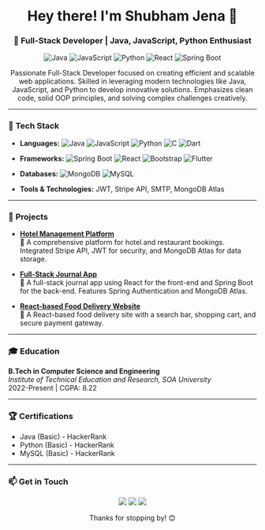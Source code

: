<h1 align="center">Hey there! I'm Shubham Jena 👋</h1>
<h3 align="center">🚀 Full-Stack Developer | Java, JavaScript, Python Enthusiast</h3>

<p align="center">
  <img src="https://img.shields.io/badge/Java-ED8B00?style=for-the-badge&logo=java&logoColor=white" alt="Java"/>
  <img src="https://img.shields.io/badge/JavaScript-F7DF1E?style=for-the-badge&logo=javascript&logoColor=black" alt="JavaScript"/>
  <img src="https://img.shields.io/badge/Python-3776AB?style=for-the-badge&logo=python&logoColor=white" alt="Python"/>
  <img src="https://img.shields.io/badge/React-61DAFB?style=for-the-badge&logo=react&logoColor=black" alt="React"/>
  <img src="https://img.shields.io/badge/Spring_Boot-6DB33F?style=for-the-badge&logo=spring-boot&logoColor=white" alt="Spring Boot"/>
</p>

<p align="center">
  Passionate Full-Stack Developer focused on creating efficient and scalable web applications. Skilled in leveraging modern technologies like Java, JavaScript, and Python to develop innovative solutions. Emphasizes clean code, solid OOP principles, and solving complex challenges creatively.
</p>

---

### 🔧 **Tech Stack**

- **Languages:** ![Java](https://img.shields.io/badge/Java-ED8B00?style=flat-square&logo=java&logoColor=white) ![JavaScript](https://img.shields.io/badge/JavaScript-F7DF1E?style=flat-square&logo=javascript&logoColor=black) ![Python](https://img.shields.io/badge/Python-3776AB?style=flat-square&logo=python&logoColor=white) ![C](https://img.shields.io/badge/C-A8B9CC?style=flat-square&logo=c&logoColor=white) ![Dart](https://img.shields.io/badge/Dart-0175C2?style=flat-square&logo=dart&logoColor=white)

- **Frameworks:** ![Spring Boot](https://img.shields.io/badge/Spring_Boot-6DB33F?style=flat-square&logo=spring-boot&logoColor=white) ![React](https://img.shields.io/badge/React-61DAFB?style=flat-square&logo=react&logoColor=black) ![Bootstrap](https://img.shields.io/badge/Bootstrap-563D7C?style=flat-square&logo=bootstrap&logoColor=white) ![Flutter](https://img.shields.io/badge/Flutter-02569B?style=flat-square&logo=flutter&logoColor=white)

- **Databases:** ![MongoDB](https://img.shields.io/badge/MongoDB-4EA94B?style=flat-square&logo=mongodb&logoColor=white) ![MySQL](https://img.shields.io/badge/MySQL-4479A1?style=flat-square&logo=mysql&logoColor=white)

- **Tools & Technologies:** JWT, Stripe API, SMTP, MongoDB Atlas

---

### 🚀 **Projects**

- **[Hotel Management Platform](https://github.com/PiratesSj/Hotel-Management)**  
  🏨 A comprehensive platform for hotel and restaurant bookings. Integrated Stripe API, JWT for security, and MongoDB Atlas for data storage.

- **[Full-Stack Journal App](https://github.com/PiratesSj/JournalApp)**  
  📓 A full-stack journal app using React for the front-end and Spring Boot for the back-end. Features Spring Authentication and MongoDB Atlas.

- **[React-based Food Delivery Website](https://github.com/PiratesSj/Tasty-Burger)**  
  🍔 A React-based food delivery site with a search bar, shopping cart, and secure payment gateway.

---

### 🎓 **Education**

**B.Tech in Computer Science and Engineering**  
*Institute of Technical Education and Research, SOA University*  
2022-Present | CGPA: 8.22

---

### 🏆 **Certifications**

- Java (Basic) - HackerRank
- Python (Basic) - HackerRank
- MySQL (Basic) - HackerRank

---

### 📫 **Get in Touch**

<p align="center">
  <a href="mailto:shubham2jena2003@gmail.com"><img src="https://img.shields.io/badge/Email-D14836?style=for-the-badge&logo=gmail&logoColor=white"/></a>
  <a href="[https://www.linkedin.com/in/shubham-jena-0b1234567/](https://www.linkedin.com/in/shubham-jena-70291a235)"><img src="https://img.shields.io/badge/LinkedIn-0A66C2?style=for-the-badge&logo=linkedin&logoColor=white"/></a>
  <a href="https://github.com/PiratesSj"><img src="https://img.shields.io/badge/GitHub-100000?style=for-the-badge&logo=github&logoColor=white"/></a>
</p>

<p align="center">Thanks for stopping by! 😊</p>
